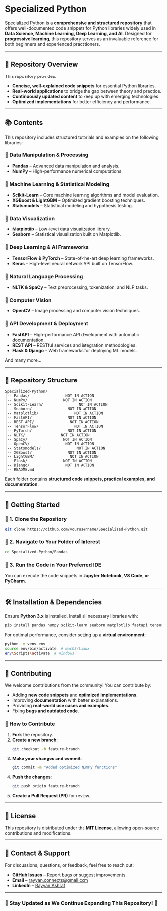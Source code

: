 # Specialized Python

Specialized Python is a **comprehensive and structured repository** that offers well-documented code snippets for Python libraries widely used in **Data Science, Machine Learning, Deep Learning, and AI**. Designed for **progressive learning**, this repository serves as an invaluable reference for both beginners and experienced practitioners.

---

## 📌 Repository Overview

This repository provides:
- **Concise, well-explained code snippets** for essential Python libraries.
- **Real-world applications** to bridge the gap between theory and practice.
- **Continuously updated content** to keep up with emerging technologies.
- **Optimized implementations** for better efficiency and performance.

---

## 📚 Contents

This repository includes structured tutorials and examples on the following libraries:

### 🔹 Data Manipulation & Processing
- **Pandas** – Advanced data manipulation and analysis.
- **NumPy** – High-performance numerical computations.

### 🔹 Machine Learning & Statistical Modeling
- **Scikit-Learn** – Core machine learning algorithms and model evaluation.
- **XGBoost & LightGBM** – Optimized gradient boosting techniques.
- **Statsmodels** – Statistical modeling and hypothesis testing.

### 🔹 Data Visualization
- **Matplotlib** – Low-level data visualization library.
- **Seaborn** – Statistical visualization built on Matplotlib.

### 🔹 Deep Learning & AI Frameworks
- **TensorFlow & PyTorch** – State-of-the-art deep learning frameworks.
- **Keras** – High-level neural network API built on TensorFlow.

### 🔹 Natural Language Processing
- **NLTK & SpaCy** – Text preprocessing, tokenization, and NLP tasks.

### 🔹 Computer Vision
- **OpenCV** – Image processing and computer vision techniques.

### 🔹 API Development & Deployment
- **FastAPI** – High-performance API development with automatic documentation.
- **REST API** – RESTful services and integration methodologies.
- **Flask & Django** – Web frameworks for deploying ML models.

And many more...

---

## 📂 Repository Structure

```
Specialized-Python/
│-- Pandas/                NOT IN ACTION
│-- NumPy/                NOT IN ACTION
│-- Scikit-Learn/                NOT IN ACTION
│-- Seaborn/                NOT IN ACTION
│-- Matplotlib/                NOT IN ACTION
│-- FastAPI/                NOT IN ACTION
│-- REST API/                NOT IN ACTION
│-- TensorFlow/                NOT IN ACTION
│-- PyTorch/                NOT IN ACTION
│-- NLTK/                NOT IN ACTION
│-- SpaCy/                NOT IN ACTION
│-- OpenCV/                NOT IN ACTION
│-- Statsmodels/                NOT IN ACTION
│-- XGBoost/                NOT IN ACTION
│-- LightGBM/                NOT IN ACTION
│-- Flask/                NOT IN ACTION
│-- Django/                NOT IN ACTION
│-- README.md
```
Each folder contains **structured code snippets, practical examples, and documentation**.

---

## 🚀 Getting Started

### 🔹 1. Clone the Repository
```bash
git clone https://github.com/yourusername/Specialized-Python.git
```

### 🔹 2. Navigate to Your Folder of Interest
```bash
cd Specialized-Python/Pandas
```

### 🔹 3. Run the Code in Your Preferred IDE
You can execute the code snippets in **Jupyter Notebook, VS Code, or PyCharm**.

---

## 🛠 Installation & Dependencies
Ensure **Python 3.x** is installed. Install all necessary libraries with:
```bash
pip install pandas numpy scikit-learn seaborn matplotlib fastapi tensorflow torch nltk spacy opencv-python statsmodels xgboost lightgbm flask django
```
For optimal performance, consider setting up a **virtual environment**:
```bash
python -m venv env
source env/bin/activate  # macOS/Linux
env\Scripts\activate  # Windows
```

---

## 🤝 Contributing
We welcome contributions from the community! You can contribute by:
- Adding **new code snippets** and **optimized implementations**.
- Improving **documentation** with better explanations.
- Providing **real-world use cases and examples**.
- Fixing **bugs and outdated code**.

### 🔹 How to Contribute
1. **Fork** the repository.
2. **Create a new branch**:
   ```bash
   git checkout -b feature-branch
   ```
3. **Make your changes and commit**:
   ```bash
   git commit -m "Added optimized NumPy functions"
   ```
4. **Push the changes**:
   ```bash
   git push origin feature-branch
   ```
5. **Create a Pull Request (PR)** for review.

---

## 📜 License
This repository is distributed under the **MIT License**, allowing open-source contributions and modifications.

---

## 📧 Contact & Support
For discussions, questions, or feedback, feel free to reach out:
- **GitHub Issues** – Report bugs or suggest improvements.
- **Email** – rayyan.connects@gmail.com
- **LinkedIn** – [Rayyan Ashraf](https://www.linkedin.com/in/rayyan-ashraf/)

---

### 🚀 Stay Updated as We Continue Expanding This Repository! 🚀
